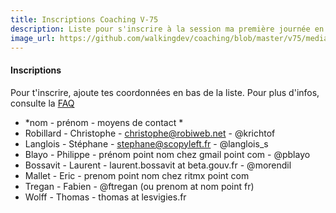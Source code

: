 ```yaml
---
title: Inscriptions Coaching V-75
description: Liste pour s'inscrire à la session ma première journée en tant que coach
image_url: https://github.com/walkingdev/coaching/blob/master/v75/media/banner-coaching.jpg?raw=true
---
```


#### Inscriptions

Pour t'inscrire, ajoute tes coordonnées en bas de la liste.
Pour plus d'infos, consulte la [FAQ](http://walkingdev.fr/#walkingdev/coaching/blob/master/v75/faq.md)

* *nom - prénom - moyens de contact *
* Robillard - Christophe - christophe@robiweb.net - @krichtof
* Langlois - Stéphane - stephane@scopyleft.fr - @langlois_s
* Blayo - Philippe - prénom point nom chez gmail point com - @pblayo
* Bossavit - Laurent - laurent.bossavit at beta.gouv.fr - @morendil
* Mallet - Eric - prenom point nom chez ritmx point com
* Tregan - Fabien - @ftregan (ou prenom at nom point fr)
* Wolff - Thomas - thomas at lesvigies.fr
